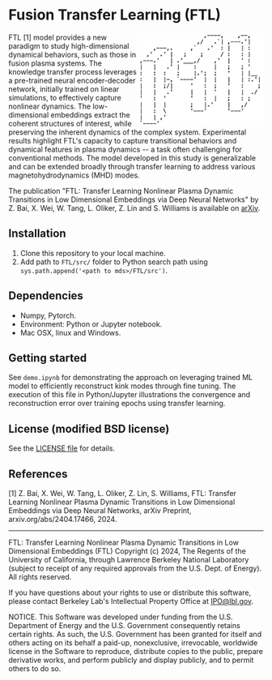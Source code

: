 # Fusion Transfer Learning (FTL)
<img align="right" src='demo/FTL_logo.png' width='250'>
FTL [1] model provides a new paradigm to study high-dimensional dynamical behaviors, such as those in fusion plasma systems. The knowledge transfer process leverages a pre-trained neural encoder-decoder network, initially trained on linear simulations, to effectively capture nonlinear dynamics. The low-dimensional embeddings extract the coherent structures of interest, while preserving the inherent dynamics of the complex system. Experimental results highlight FTL's capacity to capture transitional behaviors and dynamical features in plasma dynamics -- a task often challenging for conventional methods. The model developed in this study is generalizable and can be extended broadly through transfer learning to address various magnetohydrodynamics (MHD) modes.

The publication "FTL: Transfer Learning Nonlinear Plasma Dynamic Transitions in Low Dimensional Embeddings via Deep Neural Networks" by Z. Bai, X. Wei, W. Tang, L. Oliker, Z. Lin and S. Williams is available on [arXiv](https://arxiv.org/abs/2404.17466).

## Installation

1. Clone this repository to your local machine.
2. Add path to `FTL/src/` folder to Python search path using `sys.path.append('<path to mds>/FTL/src')`.

## Dependencies

* Numpy, Pytorch.
* Environment: Python or Jupyter notebook.
* Mac OSX, linux and Windows.

## Getting started

See `demo.ipynb` for demonstrating the approach on leveraging trained ML model to efficiently reconstruct kink modes through fine tuning. The execution of this file in Python/Jupyter illustrations the convergence and reconstruction error over training epochs using transfer learning.

## License (modified BSD license)

See the [LICENSE file](LICENSE) for details.

## References

[1] Z. Bai, X. Wei, W. Tang, L. Oliker, Z. Lin, S. Williams, FTL: Transfer Learning Nonlinear Plasma Dynamic Transitions in Low Dimensional Embeddings via Deep Neural Networks, arXiv Preprint, arxiv.org/abs/2404.17466, 2024.<br />  

****************************

FTL: Transfer Learning Nonlinear Plasma Dynamic Transitions in Low Dimensional Embeddings (FTL) Copyright (c) 2024, The Regents of the University of California, through Lawrence Berkeley National Laboratory (subject to receipt of any required approvals from the U.S. Dept. of Energy). All rights reserved.

If you have questions about your rights to use or distribute this software,
please contact Berkeley Lab's Intellectual Property Office at
IPO@lbl.gov.

NOTICE.  This Software was developed under funding from the U.S. Department
of Energy and the U.S. Government consequently retains certain rights.  As
such, the U.S. Government has been granted for itself and others acting on
its behalf a paid-up, nonexclusive, irrevocable, worldwide license in the
Software to reproduce, distribute copies to the public, prepare derivative 
works, and perform publicly and display publicly, and to permit others to do so.

